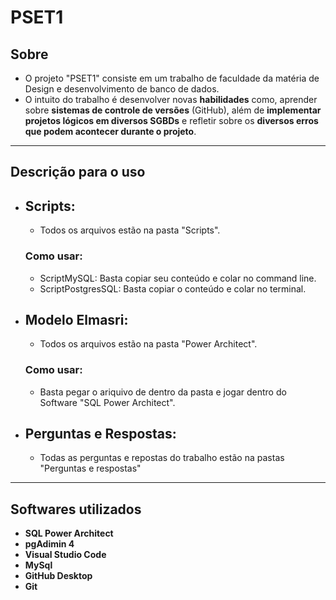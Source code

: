 # PSET1

## Sobre

- O projeto "PSET1" consiste em um trabalho de faculdade da matéria de Design e desenvolvimento de banco de dados.
- O intuito do trabalho é desenvolver novas **habilidades** como, aprender sobre **sistemas de controle de versões** (GitHub), além de **implementar projetos lógicos em diversos SGBDs** e refletir sobre os **diversos erros que podem acontecer durante o projeto**.

---

## Descrição para o uso

- ## **Scripts**:

  - Todos os arquivos estão na pasta "Scripts".

  ### Como usar:

  - ScriptMySQL: Basta copiar seu conteúdo e colar no command line.
  - ScriptPostgresSQL: Basta copiar o conteúdo e colar no terminal.

- ## **Modelo Elmasri**:

  - Todos os arquivos estão na pasta "Power Architect".

  ### Como usar:

  - Basta pegar o ariquivo de dentro da pasta e jogar dentro do Software "SQL Power Architect".

- ## **Perguntas e Respostas**:

  - Todas as perguntas e repostas do trabalho estão na pastas "Perguntas e respostas"
---

## Softwares utilizados

- **SQL Power Architect**
- **pgAdimin 4**
- **Visual Studio Code**
- **MySql**
- **GitHub Desktop**
- **Git**
